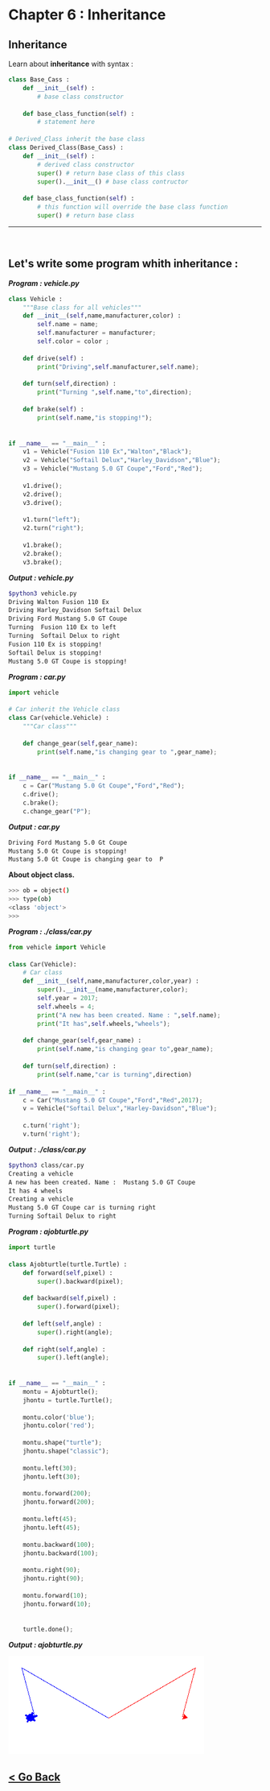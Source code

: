 Chapter 6 : Inheritance 
=======================

## **Inheritance**
Learn about **inheritance** with syntax :

```python
class Base_Cass :
    def __init__(self) : 
        # base class constructor

    def base_class_function(self) :
        # statement here

# Derived_Class inherit the base class 
class Derived_Class(Base_Cass) :
    def __init__(self) :
        # derived class constructor
        super() # return base class of this class
        super().__init__() # base class contructor

    def base_class_function(self) :
        # this function will override the base class function
        super() # return base class

```

<hr />
<br>

## Let's write some program whith inheritance : 

***Program : vehicle.py***
```python
class Vehicle :
    """Base class for all vehicles"""
    def __init__(self,name,manufacturer,color) :
        self.name = name;
        self.manufacturer = manufacturer;
        self.color = color ;
    
    def drive(self) :
        print("Driving",self.manufacturer,self.name);

    def turn(self,direction) :
        print("Turning ",self.name,"to",direction);

    def brake(self) :
        print(self.name,"is stopping!");


if __name__ == "__main__" :
    v1 = Vehicle("Fusion 110 Ex","Walton","Black");
    v2 = Vehicle("Softail Delux","Harley_Davidson","Blue");
    v3 = Vehicle("Mustang 5.0 GT Coupe","Ford","Red");

    v1.drive();
    v2.drive();
    v3.drive();

    v1.turn("left");
    v2.turn("right");

    v1.brake();
    v2.brake();
    v3.brake();
```

***Output : vehicle.py***
```bash
$python3 vehicle.py 
Driving Walton Fusion 110 Ex
Driving Harley_Davidson Softail Delux
Driving Ford Mustang 5.0 GT Coupe
Turning  Fusion 110 Ex to left
Turning  Softail Delux to right
Fusion 110 Ex is stopping!
Softail Delux is stopping!
Mustang 5.0 GT Coupe is stopping!
```

***Program : car.py***
```python
import vehicle

# Car inherit the Vehicle class
class Car(vehicle.Vehicle) : 
    """Car class"""

    def change_gear(self,gear_name):
        print(self.name,"is changing gear to ",gear_name);


if __name__ == "__main__" :
    c = Car("Mustang 5.0 Gt Coupe","Ford","Red");
    c.drive();
    c.brake();
    c.change_gear("P");
```

***Output : car.py***
```bash
Driving Ford Mustang 5.0 Gt Coupe
Mustang 5.0 Gt Coupe is stopping!
Mustang 5.0 Gt Coupe is changing gear to  P
```

**About object class.**
```bash
>>> ob = object()
>>> type(ob)
<class 'object'>
>>> 
```

***Program : ./class/car.py***
```python
from vehicle import Vehicle

class Car(Vehicle):
    # Car class
    def __init__(self,name,manufacturer,color,year) :
        super().__init__(name,manufacturer,color);
        self.year = 2017;
        self.wheels = 4;
        print("A new has been created. Name : ",self.name);
        print("It has",self.wheels,"wheels");

    def change_gear(self,gear_name) :
        print(self.name,"is changing gear to",gear_name);

    def turn(self,direction) :
        print(self.name,"car is turning",direction)

if __name__ == "__main__" :
    c = Car("Mustang 5.0 GT Coupe","Ford","Red",2017);
    v = Vehicle("Softail Delux","Harley-Davidson","Blue");

    c.turn('right');
    v.turn('right');
```

***Output : ./class/car.py***
```bash
$python3 class/car.py 
Creating a vehicle
A new has been created. Name :  Mustang 5.0 GT Coupe
It has 4 wheels
Creating a vehicle
Mustang 5.0 GT Coupe car is turning right
Turning Softail Delux to right
```

***Program : ajobturtle.py***
```python
import turtle

class Ajobturtle(turtle.Turtle) :
    def forward(self,pixel) :
        super().backward(pixel);

    def backward(self,pixel) :
        super().forward(pixel);

    def left(self,angle) :
        super().right(angle);

    def right(self,angle) :
        super().left(angle);


if __name__ == "__main__" :
    montu = Ajobturtle();
    jhontu = turtle.Turtle();

    montu.color('blue');
    jhontu.color('red');

    montu.shape("turtle");
    jhontu.shape("classic");

    montu.left(30);
    jhontu.left(30);

    montu.forward(200);
    jhontu.forward(200);
    
    montu.left(45);
    jhontu.left(45);

    montu.backward(100);
    jhontu.backward(100);

    montu.right(90);
    jhontu.right(90);

    montu.forward(10);
    jhontu.forward(10);

    
    turtle.done();
```

***Output : ajobturtle.py***

![ajobturtle](./../../asset/part_2_turtle/ajobturtle.png)


[< Go Back](./../part_2.md)
---------------------------